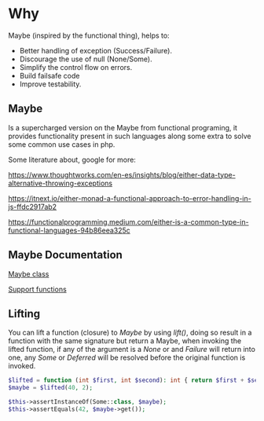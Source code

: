 # Why

Maybe (inspired by the functional thing), helps to:
* Better handling of exception (Success/Failure).
* Discourage the use of null (None/Some).
* Simplify the control flow on errors.
* Build failsafe code
* Improve testability.

## Maybe

Is a supercharged version on the Maybe from functional programing, it provides functionality
present in such languages along some extra to solve some common use cases in php.

Some literature about, google for more:

https://www.thoughtworks.com/en-es/insights/blog/either-data-type-alternative-throwing-exceptions

https://itnext.io/either-monad-a-functional-approach-to-error-handling-in-js-ffdc2917ab2

https://functionalprogramming.medium.com/either-is-a-common-type-in-functional-languages-94b86eea325c

## Maybe Documentation

[Maybe class](resources/documentation/Maybe.md)

[Support functions](resources/documentation/Functions.md)

## Lifting

You can lift a function (closure) to *Maybe* by using *lift()*, doing so result in a function with the same signature but
return a Maybe, when invoking the lifted function, if any of the argument is a *None* or and *Failure* will return into
one, any *Some* or *Deferred* will be resolved before the original function is invoked.

```php
$lifted = function (int $first, int $second): int { return $first + $second; };
$maybe = $lifted(40, 2);

$this->assertInstanceOf(Some::class, $maybe);
$this->assertEquals(42, $maybe->get());
```